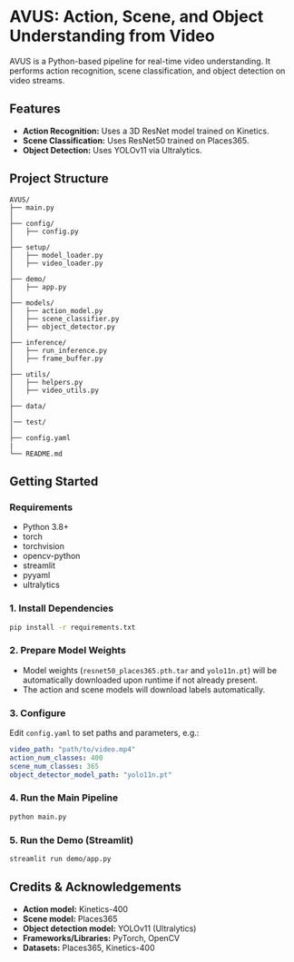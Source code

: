 # AVUS: Action, Scene, and Object Understanding from Video

AVUS is a Python-based pipeline for real-time video understanding. It performs action recognition, scene classification, and object detection on video streams.

## Features

- **Action Recognition:** Uses a 3D ResNet model trained on Kinetics.
- **Scene Classification:** Uses ResNet50 trained on Places365.
- **Object Detection:** Uses YOLOv11 via Ultralytics.

## Project Structure

```
AVUS/
├── main.py
│
├── config/
│   ├── config.py
│
├── setup/
│   ├── model_loader.py
│   ├── video_loader.py
│
├── demo/
│   ├── app.py
│
├── models/
│   ├── action_model.py 
│   ├── scene_classifier.py
│   ├── object_detector.py
│
├── inference/
│   ├── run_inference.py
│   ├── frame_buffer.py
│
├── utils/
│   ├── helpers.py
│   ├── video_utils.py
│
├── data/
│
│── test/
│
├── config.yaml
|
└── README.md

```

## Getting Started

### Requirements

- Python 3.8+
- torch
- torchvision
- opencv-python
- streamlit
- pyyaml
- ultralytics


### 1. Install Dependencies

```sh
pip install -r requirements.txt
```

### 2. Prepare Model Weights

- Model weights (`resnet50_places365.pth.tar` and `yolo11n.pt`) will be automatically downloaded upon runtime if not already present.
- The action and scene models will download labels automatically.

### 3. Configure

Edit `config.yaml` to set paths and parameters, e.g.:

```yaml
video_path: "path/to/video.mp4"
action_num_classes: 400
scene_num_classes: 365
object_detector_model_path: "yolo11n.pt"
```

### 4. Run the Main Pipeline

```sh
python main.py
```

### 5. Run the Demo (Streamlit)

```sh
streamlit run demo/app.py
```

## Credits & Acknowledgements

- **Action model:** Kinetics-400
- **Scene model:** Places365
- **Object detection model:** YOLOv11 (Ultralytics)
- **Frameworks/Libraries:** PyTorch, OpenCV
- **Datasets:** Places365, Kinetics-400
